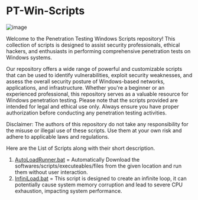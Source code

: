 # PT-Win-Scripts
![image](https://github.com/AS-AbdulSamad/PT-Win-Scripts/assets/116205223/654bd9cb-e884-4ad6-82ae-a868bcdf5db6)

Welcome to the Penetration Testing Windows Scripts repository! This collection of scripts is designed to assist security professionals, ethical hackers, and enthusiasts in performing comprehensive penetration tests on Windows systems.

Our repository offers a wide range of powerful and customizable scripts that can be used to identify vulnerabilities, exploit security weaknesses, and assess the overall security posture of Windows-based networks, applications, and infrastructure. Whether you're a beginner or an experienced professional, this repository serves as a valuable resource for Windows penetration testing.
Please note that the scripts provided are intended for legal and ethical use only. Always ensure you have proper authorization before conducting any penetration testing activities.

Disclaimer: The authors of this repository do not take any responsibility for the misuse or illegal use of these scripts. Use them at your own risk and adhere to applicable laws and regulations.

Here are the List of Scripts along with their short description.

1) [AutoLoadRunner.bat](https://github.com/AS-AbdulSamad/PT-Win-Scripts/blob/main/AutoLoadRunner.bat)  = Automatically Download the softwares/scripts/executeables/files from the given location and run them without user interaction.
2) [InfiniLoad.bat](https://github.com/AS-AbdulSamad/PT-Win-Scripts/blob/main/InfiniLoad.bat) = This script is designed to create an infinite loop, it can potentially cause system memory corruption and lead to severe CPU exhaustion, impacting system performance.
